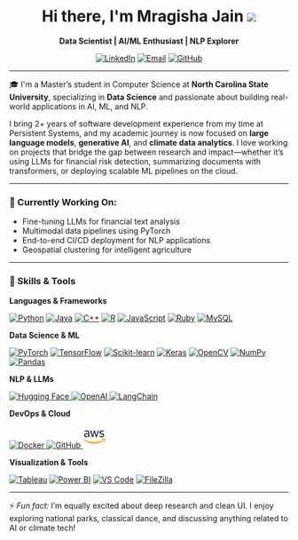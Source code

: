 <h1 align="center">
  Hi there, I'm Mragisha Jain <img src="https://media.giphy.com/media/hvRJCLFzcasrR4ia7z/giphy.gif" width="30px"/>
</h1>

<p align="center">
  <strong>Data Scientist | AI/ML Enthusiast | NLP Explorer</strong>
</p>

<p align="center">
  <a href="https://www.linkedin.com/in/mragisha-jain/"><img src="https://img.shields.io/badge/LinkedIn-blue?style=flat&logo=linkedin" alt="LinkedIn"/></a>
  <a href="mailto:jainmragisha24@gmail.com"><img src="https://img.shields.io/badge/Email-D14836?style=flat&logo=gmail&logoColor=white" alt="Email"/></a>
  <a href="https://github.com/mragisha"><img src="https://img.shields.io/badge/GitHub-black?style=flat&logo=github" alt="GitHub"/></a>
</p>

---

🎓 I'm a Master’s student in Computer Science at **North Carolina State University**, specializing in **Data Science** and passionate about building real-world applications in AI, ML, and NLP.

I bring 2+ years of software development experience from my time at Persistent Systems, and my academic journey is now focused on **large language models**, **generative AI**, and **climate data analytics**. I love working on projects that bridge the gap between research and impact—whether it’s using LLMs for financial risk detection, summarizing documents with transformers, or deploying scalable ML pipelines on the cloud.

---

### 🚀 Currently Working On:
- Fine-tuning LLMs for financial text analysis  
- Multimodal data pipelines using PyTorch  
- End-to-end CI/CD deployment for NLP applications  
- Geospatial clustering for intelligent agriculture  

---

### 🧠 Skills & Tools

**Languages & Frameworks**  
<p align="left">
  <a href="https://www.python.org/" target="_blank" rel="noopener noreferrer"><img src="https://cdn.jsdelivr.net/gh/devicons/devicon/icons/python/python-original.svg" width="40" alt="Python" /></a>
  <a href="https://www.java.com/" target="_blank" rel="noopener noreferrer"><img src="https://cdn.jsdelivr.net/gh/devicons/devicon/icons/java/java-original.svg" width="40" alt="Java" /></a>
  <a href="https://isocpp.org/" target="_blank" rel="noopener noreferrer"><img src="https://cdn.jsdelivr.net/gh/devicons/devicon/icons/cplusplus/cplusplus-original.svg" width="40" alt="C++" /></a>
  <a href="https://www.r-project.org/" target="_blank" rel="noopener noreferrer"><img src="https://cdn.jsdelivr.net/gh/devicons/devicon/icons/r/r-original.svg" width="40" alt="R" /></a>
  <a href="https://developer.mozilla.org/en-US/docs/Web/JavaScript" target="_blank" rel="noopener noreferrer"><img src="https://cdn.jsdelivr.net/gh/devicons/devicon/icons/javascript/javascript-original.svg" width="40" alt="JavaScript" /></a>
  <a href="https://www.ruby-lang.org/" target="_blank" rel="noopener noreferrer"><img src="https://cdn.jsdelivr.net/gh/devicons/devicon/icons/ruby/ruby-original.svg" width="40" alt="Ruby" /></a>
  <a href="https://www.mysql.com/" target="_blank" rel="noopener noreferrer"><img src="https://cdn.jsdelivr.net/gh/devicons/devicon/icons/mysql/mysql-original.svg" width="40" alt="MySQL" /></a>
</p>

**Data Science & ML**  
<p align="left">
  <a href="https://pytorch.org/" target="_blank" rel="noopener noreferrer"><img src="https://cdn.jsdelivr.net/gh/devicons/devicon/icons/pytorch/pytorch-original.svg" width="40" alt="PyTorch" /></a>
  <a href="https://www.tensorflow.org/" target="_blank" rel="noopener noreferrer"><img src="https://cdn.jsdelivr.net/gh/devicons/devicon/icons/tensorflow/tensorflow-original.svg" width="40" alt="TensorFlow" /></a>
  <a href="https://scikit-learn.org/" target="_blank" rel="noopener noreferrer"><img src="https://upload.wikimedia.org/wikipedia/commons/0/05/Scikit_learn_logo_small.svg" width="40" alt="Scikit-learn" /></a>
  <a href="https://keras.io/" target="_blank" rel="noopener noreferrer"><img src="https://upload.wikimedia.org/wikipedia/commons/a/ae/Keras_logo.svg" width="40" alt="Keras" /></a>
  <a href="https://opencv.org/" target="_blank" rel="noopener noreferrer"><img src="https://cdn.jsdelivr.net/gh/devicons/devicon/icons/opencv/opencv-original.svg" width="40" alt="OpenCV" /></a>
  <a href="https://numpy.org/" target="_blank" rel="noopener noreferrer"><img src="https://cdn.jsdelivr.net/gh/devicons/devicon/icons/numpy/numpy-original.svg" width="40" alt="NumPy" /></a>
  <a href="https://pandas.pydata.org/" target="_blank" rel="noopener noreferrer"><img src="https://cdn.jsdelivr.net/gh/devicons/devicon/icons/pandas/pandas-original.svg" width="40" alt="Pandas" /></a>
</p>

**NLP & LLMs**  
<p align="left">
  <a href="https://huggingface.co/" target="_blank" rel="noopener noreferrer">
    <img src="https://cdn.jsdelivr.net/gh/simple-icons/simple-icons/icons/huggingface.svg" width="40" alt="Hugging Face" />
  </a>
  <a href="https://openai.com/" target="_blank" rel="noopener noreferrer">
    <img src="https://upload.wikimedia.org/wikipedia/commons/4/4d/OpenAI_Logo.svg" width="40" alt="OpenAI" />
  </a>
  <!-- LangChain (fallback to favicon) -->
  <a href="https://www.langchain.com/" target="_blank" rel="noopener noreferrer">
    <img src="https://raw.githubusercontent.com/langchain-ai/langchain/master/docs/static/img/favicon.ico" width="40" alt="LangChain" />
  </a>



</p>

**DevOps & Cloud**  
<p align="left">
  <a href="https://www.docker.com/" target="_blank" rel="noopener noreferrer">
    <img src="https://cdn.jsdelivr.net/gh/devicons/devicon/icons/docker/docker-original.svg" width="40" alt="Docker" />
  </a>
  <a href="https://github.com/" target="_blank" rel="noopener noreferrer">
    <img src="https://cdn.jsdelivr.net/gh/devicons/devicon/icons/github/github-original.svg" width="40" alt="GitHub" />
  </a>
  <a href="https://aws.amazon.com/" target="_blank" rel="noopener noreferrer">
    <img src="https://raw.githubusercontent.com/devicons/devicon/master/icons/amazonwebservices/amazonwebservices-original-wordmark.svg" width="40" alt="AWS" />
  </a>
</p>


**Visualization & Tools**  
<p align="left">
  <a href="https://www.tableau.com/" target="_blank" rel="noopener noreferrer"><img src="https://upload.wikimedia.org/wikipedia/commons/4/4b/Tableau_Logo.png" width="40" alt="Tableau" /></a>
  <a href="https://powerbi.microsoft.com/" target="_blank" rel="noopener noreferrer"><img src="https://img.icons8.com/color/48/000000/power-bi.png" width="40" alt="Power BI" /></a>
  <a href="https://code.visualstudio.com/" target="_blank" rel="noopener noreferrer"><img src="https://cdn.jsdelivr.net/gh/devicons/devicon/icons/vscode/vscode-original.svg" width="40" alt="VS Code" /></a>
  <a href="https://filezilla-project.org/" target="_blank" rel="noopener noreferrer"><img src="https://cdn.jsdelivr.net/gh/devicons/devicon/icons/filezilla/filezilla-plain.svg" width="40" alt="FileZilla" /></a>
</p>


---

⚡ *Fun fact:* I’m equally excited about deep research and clean UI. I enjoy exploring national parks, classical dance, and discussing anything related to AI or climate tech!
